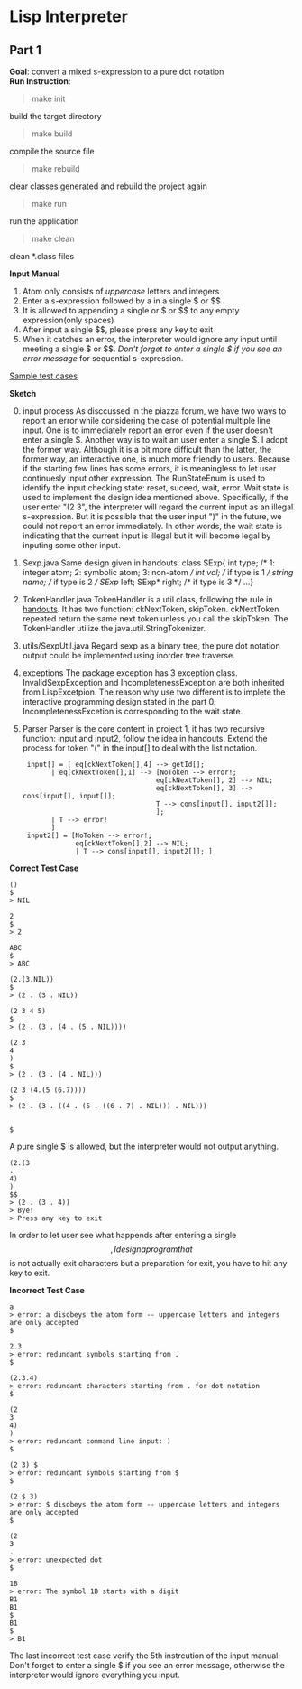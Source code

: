 # Lisp Interpreter #
##  Part 1 ##
**Goal**: convert a mixed s-expression to a pure dot notation<br>
**Run Instruction**:
>make init

build the target directory

>make build

compile the source file

>make rebuild

clear classes generated and rebuild the project again

>make run

run the application

>make clean

clean *.class files

**Input Manual**
1. Atom only consists of *uppercase* letters and integers
2. Enter a s-expression followed by a in a single $ or $$
3. It is allowed to appending a single or $ or $$ to any empty expression(only spaces)
4. After input a single $$, please press any key to exit
5. When it catches an error, the interpreter would ignore any input until meeting a single $ or $$. *Don't forget to enter a single $ if you see an error message* for sequential s-expression.

[Sample test cases](http://web.cse.ohio-state.edu/~soundarajan.1/courses/6341/l1input.txt)

**Sketch**

0. input process
As disccussed in the piazza forum, we have two ways to report an error while considering the case of potential multiple line input. One is to immediately report an error even if the user doesn't enter a single $. Another way is to wait an user enter a single $. I adopt the former way. Although it is a bit more difficult than the latter, the former way, an interactive one, is much more friendly to users. Because if the starting few lines has some errors, it is meaningless to let user continuesly input other expression. The RunStateEnum is used to identify the input checking state: reset, suceed, wait, error. Wait state is used to implement the design idea mentioned above. Specifically, if the user enter "(2 3", the interpreter will regard the current  input as an illegal s-expression. But it is possible that the user input ")" in the future, we could not report an error immediately. In other words, the wait state is indicating that the current input is illegal but it will become legal by inputing some other input.
1. Sexp.java
Same design given in handouts.
		class SExp{
			int type; /* 1: integer atom; 2: symbolic atom; 3: non-atom */
			int val; /* if type is 1 */
			string name; /* if type is 2 */
			SExp* left; SExp* right; /* if type is 3 */
		...}
2. TokenHandler.java
TokenHandler is a util class, following the rule in [handouts](http://web.cse.ohio-state.edu/~soundarajan.1/courses/6341/lispInput1.txt). 
It has two function: ckNextToken, skipToken. ckNextToken repeated return the same next token unless you call the skipToken.
The TokenHandler utilize the java.util.StringTokenizer.
3. utils/SexpUtil.java
Regard sexp as a binary tree, the pure dot notation output could be implemented using inorder tree traverse.
4. exceptions
The package exception has 3 exception class. InvalidSexpException and IncompletenessException are both inherited from LispExcetpion. The reason why use two different is to implete the interactive programming design stated in the part 0. IncompletenessExcetion is corresponding to the wait state.
5. Parser
Parser is the core content in project 1, it has two recursive function: input and input2, follow the idea in handouts. Extend the process for token "(" in the input[] to deal with the list notation.

		input[] = [ eq[ckNextToken[],4] --> getId[];
			  | eq[ckNextToken[],1] --> [NoToken --> error!;
									    eq[ckNextToken[], 2] --> NIL;
						     			eq[ckNextToken[], 3] --> cons[input[], input[]];
						     			T --> cons[input[], input2[]];
										];
			  | T --> error!
			  ]
		input2[] = [NoToken --> error!;
					eq[ckNextToken[],2] --> NIL;
					| T --> cons[input[], input2[]]; ]

**Correct Test Case**

	()
	$
	> NIL

	2
	$
	> 2

	ABC
	$
	> ABC

	(2.(3.NIL))
	$
	> (2 . (3 . NIL))

	(2 3 4 5)
	$
	> (2 . (3 . (4 . (5 . NIL))))

	(2 3
	4
	)
	$
	> (2 . (3 . (4 . NIL)))

	(2 3 (4.(5 (6.7))))
	$
	> (2 . (3 . ((4 . (5 . ((6 . 7) . NIL))) . NIL)))


	$
A pure single $ is allowed, but the interpreter would not output anything. 

	(2.(3
	.
	4)
	)
	$$
	> (2 . (3 . 4))
	> Bye!
	> Press any key to exit
In order to let user see what happends after entering a single $$, I design a program that $$ is not actually exit characters but a preparation for exit, you have to hit any key to exit.

**Incorrect Test Case**

	a
	> error: a disobeys the atom form -- uppercase letters and integers are only accepted
	$

	2.3
	> error: redundant symbols starting from .
	$

	(2.3.4)
	> error: redundant characters starting from . for dot notation
	$

	(2
	3
	4)
	)
	> error: redundant command line input: )
	$

	(2 3) $
	> error: redundant symbols starting from $
	$

	(2 $ 3)
	> error: $ disobeys the atom form -- uppercase letters and integers are only accepted
	$

	(2
	3
	.
	> error: unexpected dot
	$

	1B
	> error: The symbol 1B starts with a digit
	B1
	B1
	$
	B1
	$
	> B1
The last incorrect test case verify the 5th instrcution of the input manual: Don't forget to enter a single $ if you see an error message, otherwise the interpreter would ignore everything you input.



